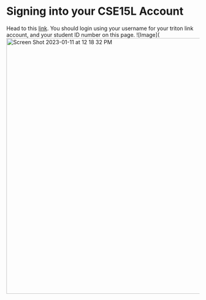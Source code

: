 # Signing into your CSE15L Account

Head to this [link](https://sdacs.ucsd.edu/~icc/index.php). You should login using your username for your triton link account, and your student ID number on this page.
![Image](<img width="667" alt="Screen Shot 2023-01-11 at 12 18 32 PM" src="https://user-images.githubusercontent.com/49798755/211909206-ca5c1dbd-14ff-4e30-9f60-245cf6f8ed16.png">
